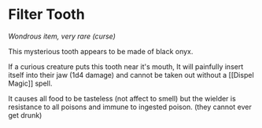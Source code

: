 # Filter Tooth
*Wondrous item, very rare (curse)*

This mysterious tooth appears to be made of black onyx.

If a curious creature puts this tooth near it's mouth, It will painfully insert itself into their jaw (1d4 damage) and cannot be taken out without a [[Dispel Magic]] spell.

It causes all food to be tasteless (not affect to smell) but the wielder is resistance to all poisons and immune to ingested poison. (they cannot ever get drunk)